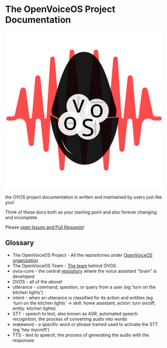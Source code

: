 # The OpenVoiceOS Project Documentation

![](https://github.com/OpenVoiceOS/ovos_assets/blob/master/Logo/ovos-logo-512.png?raw=true)

the OVOS project documentation is written and maintained by users just like you!

Think of these docs both as your starting point and also forever changing and incomplete

Please [open Issues and Pull Requests](https://github.com/OpenVoiceOS/community-docs)!

## Glossary

- The OpenVoiceOS Project - All the repositories under [OpenVoiceOS organization](https://github.com/OpenVoiceOS)
- The OpenVoiceOS Team - [The team](https://github.com/orgs/OpenVoiceOS/people) behind OVOS
- ovos-core - the central [repository](https://github.com/OpenVoiceOS/ovos-core) where the voice assistant "brain" is
  developed
- OVOS - all of the above!
- utterance - command, question, or query from a user (eg 'turn on the kitchen lights')
- intent - when an utterance is classified for its action and entities (eg 'turn on the kitchen lights' -> skill: home
  assistant, action: turn on/off, entity: kitchen lights)
- STT - speech to text, also known as ASR, automated speech recognition, the process of converting audio into words
- wakeword - a specific word or phrase trained used to activate the STT (eg 'hey mycroft')
- TTS - text to speech, the process of generating the audio with the responses
